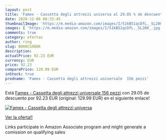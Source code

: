 ```yaml
---
layout: post
title: 'Famex - Cassetta degli attrezzi universa al 29.05 % de descuento'
date: 2020-12-06 08:33:45
thumbnailImage: 'https://m.media-amazon.com/images/I/51kB51qcDfL._SL200_.jpg'
images: [ 'https://m.media-amazon.com/images/I/51kB51qcDfL._SL200_.jpg' ]
comments: true
category: ofertas
author: ring
slug: B000CSX8OK
description:
actualPrice: 92.23 EUR
currency: EUR
price: 92.23
comparePrice: 129.99 EUR
inStock: true
prodname: 'Famex - Cassetta degli attrezzi universale  156 pezzi'
---
```


Está [Famex - Cassetta degli attrezzi universale  156 pezzi](https://www.amazon.it/dp/B000CSX8OK/?tag=tolees00-21) con 29.05 de descuento por 92.23 EUR (original: 129.99 EUR) en el siguiente enlace!

[![Famex - Cassetta degli attrezzi universa](https://m.media-amazon.com/images/I/51kB51qcDfL._SL200_.jpg)](https://www.amazon.it/dp/B000CSX8OK/?tag=tolees00-21)

[Ver la oferta!!](https://www.amazon.it/dp/B000CSX8OK/?tag=tolees00-21)

Links participate in Amazon Associate program and might generate a comission on qualifying sales


